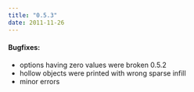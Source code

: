 ```yaml
---
title: "0.5.3"
date: 2011-11-26
---
```




#### Bugfixes:

*   options having zero values were broken 0.5.2
*   hollow objects were printed with wrong sparse infill
*   minor errors


